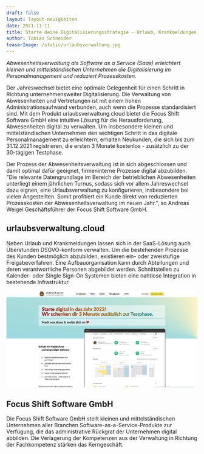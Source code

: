 ```yaml
---
draft: false
layout: layout-neuigkeiten
date: 2021-11-11
title: Starte deine Digitalisierungsstrategie - Urlaub, Krankmeldungen und Überstunden digital abbilden
author: Tobias Schneider
teaserImage: /static/urlaubsverwaltung.jpg
---
```


_Abwesenheitsverwaltung als Software as a Service (Saas) erleichtert kleinen und mittelständischen Unternehmen die
Digitalisierung im Personalmanagement und reduziert Prozesskosten._

<!-- more -->

Der Jahreswechsel bietet eine optimale Gelegenheit für einen Schritt in Richtung unternehmensweiter Digitalisierung.
Die Verwaltung von Abwesenheiten und Vertretungen ist mit einem hohen Administrationsaufwand verbunden, auch wenn die
Prozesse standardisiert sind. Mit dem Produkt urlaubsverwaltung.cloud bietet die Focus Shift Software GmbH eine 
intuitive Lösung für die Herausforderung, Abwesenheiten digital zu verwalten. Um insbesondere kleinen und 
mittelständischen Unternehmen den wichtigen Schritt in das digitale Personalmanagement zu erleichtern, erhalten 
Neukunden, die sich bis zum 31.12.2021 registrieren, die ersten 3 Monate kostenlos - zusätzlich zu der 30-tägigen
Testphase.

Der Prozess der Abwesenheitsverwaltung ist in sich abgeschlossen und damit optimal dafür geeignet, firmeninterne
Prozesse digital abzubilden. "Die relevante Datengrundlage im Bereich der betrieblichen Abwesenheiten unterliegt einem
jährlichen Turnus, sodass sich vor allem Jahreswechsel dazu eignen, eine Urlaubsverwaltung zu konfigurieren,
insbesondere bei vielen Angestellten. Somit profitiert ein Kunde direkt von reduzierten Prozesskosten der
Abwesenheitsverwaltung im neuen Jahr.", so Andreas Weigel Geschäftsführer der Focus Shift Software GmbH.

## urlaubsverwaltung.cloud

Neben Urlaub und Krankmeldungen lassen sich in der SaaS-Lösung auch Überstunden DSGVO-konform verwalten.
Um die bestehenden Prozesse des Kunden bestmöglich abzubilden, existieren ein- oder zweistufige Freigabeverfahren.
Eine Aufbauorganisation kann durch Abteilungen und deren verantwortliche Personen abgebildet werden. Schnittstellen zu
Kalender- oder Single Sign-On Systemen bieten eine nahtlose Integration in bestehende Infrastruktur.

<picture>
    <source srcset="urlaubsverwaltung.avif" type="image/avif" />
    <source srcset="urlaubsverwaltung.webp" type="image/webp" />
    <img
      src="urlaubsverwaltung.jpg"
      alt="Urlaubsverwaltung Landingpage"
      decoding="async"
      loading="lazy"
      width="850"
    />
</picture>
<br/>

## Focus Shift Software GmbH

Die Focus Shift Software GmbH stellt kleinen und mittelständischen Unternehmen aller Branchen Software-as-a-Service-Produkte
zur Verfügung, die das administrative Rückgrat der Unternehmen digital abbilden. Die Verlagerung der Kompetenzen aus der
Verwaltung in Richtung der Fachkompetenz stärken das Kerngeschäft. 

